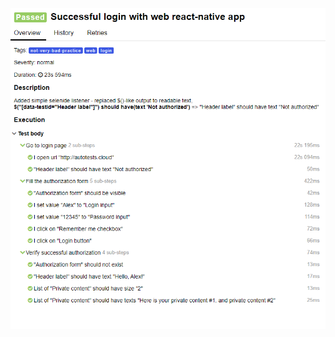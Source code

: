 ![selenide_listener_as_text.png](src/test/resources/allure_screenshots/selenide_listener_as_text.png)
